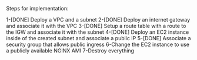 Steps for implementation:

1-[DONE] Deploy a VPC and a subnet
2-[DONE] Deploy an internet gateway and associate it with the VPC
3-[DONE] Setup a route table with a route to the IGW and associate it with the subnet
4-[DONE] Deploy an EC2 instance inside of the created subnet and associate a public IP
5-[DONE] Associate a security group that allows public ingress
6-Change the EC2 instance to use a publicly available NGINX AMI
7-Destroy everything